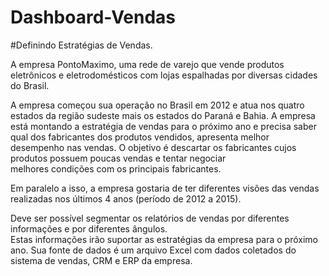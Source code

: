 # Dashboard-Vendas

#Definindo Estratégias de Vendas. 

A empresa PontoMaximo,  uma  rede  de  varejo que  vende produtos 
eletrônicos e eletrodomésticos com lojas espalhadas por diversas cidades do Brasil. 

A empresa começou sua operação no Brasil em 2012 e atua nos quatro estados da região sudeste 
mais os estados do Paraná e Bahia.
A empresa está montando a estratégia de vendas para o próximo ano e precisa saber qual dos fabricantes 
dos produtos vendidos, apresenta melhor desempenho nas vendas.
O objetivo é descartar  os  fabricantes  cujos  produtos  possuem  poucas  vendas  e  tentar  negociar  
melhores condições com os principais fabricantes.

Em paralelo a isso, a empresa gostaria de ter diferentes 
visões das vendas realizadas nos últimos 4 anos (período de 2012 a 2015).
 
Deve ser possível segmentar os relatórios de vendas por  diferentes  informações  e  por diferentes  ângulos.  
Estas  informações  irão  suportar  as estratégias da empresa para o próximo ano.
Sua fonte de dados é um arquivo Excel com dados coletados do sistema de vendas, CRM e ERP da empresa. 
